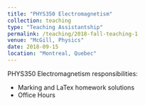 ```yaml
---
title: "PHYS350 Electromagnetism"
collection: teaching
type: "Teaching Assistantship"
permalink: /teaching/2018-fall-teaching-1
venue: "McGill, Physics"
date: 2018-09-15
location: "Montreal, Quebec"
---
```


PHYS350 Electromagnetism responsibilities:

* Marking and LaTex homework solutions
* Office Hours